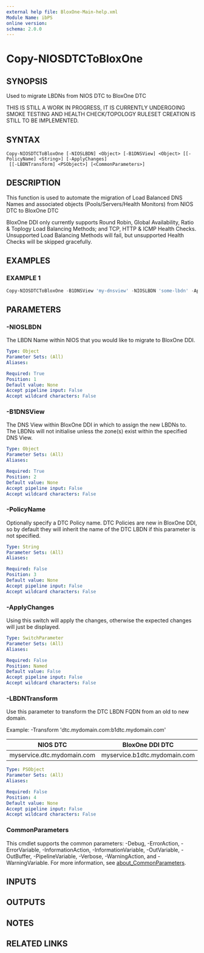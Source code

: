 ```yaml
---
external help file: BloxOne-Main-help.xml
Module Name: ibPS
online version:
schema: 2.0.0
---
```


# Copy-NIOSDTCToBloxOne

## SYNOPSIS
Used to migrate LBDNs from NIOS DTC to BloxOne DTC

THIS IS STILL A WORK IN PROGRESS, IT IS CURRENTLY UNDERGOING SMOKE TESTING AND HEALTH CHECK/TOPOLOGY RULESET CREATION IS STILL TO BE IMPLEMENTED.

## SYNTAX

```
Copy-NIOSDTCToBloxOne [-NIOSLBDN] <Object> [-B1DNSView] <Object> [[-PolicyName] <String>] [-ApplyChanges]
 [[-LBDNTransform] <PSObject>] [<CommonParameters>]
```

## DESCRIPTION
This function is used to automate the migration of Load Balanced DNS Names and associated objects (Pools/Servers/Health Monitors) from NIOS DTC to BloxOne DTC

BloxOne DDI only currently supports Round Robin, Global Availability, Ratio & Toplogy Load Balancing Methods; and TCP, HTTP & ICMP Health Checks.
Unsupported Load Balancing Methods will fail, but unsupported Health Checks will be skipped gracefully.

## EXAMPLES

### EXAMPLE 1
```powershell
Copy-NIOSDTCToBloxOne -B1DNSView 'my-dnsview' -NIOSLBDN 'some-lbdn' -ApplyChanges
```

## PARAMETERS

### -NIOSLBDN
The LBDN Name within NIOS that you would like to migrate to BloxOne DDI.

```yaml
Type: Object
Parameter Sets: (All)
Aliases:

Required: True
Position: 1
Default value: None
Accept pipeline input: False
Accept wildcard characters: False
```

### -B1DNSView
The DNS View within BloxOne DDI in which to assign the new LBDNs to.
The LBDNs will not initialise unless the zone(s) exist within the specified DNS View.

```yaml
Type: Object
Parameter Sets: (All)
Aliases:

Required: True
Position: 2
Default value: None
Accept pipeline input: False
Accept wildcard characters: False
```

### -PolicyName
Optionally specify a DTC Policy name.
DTC Policies are new in BloxOne DDI, so by default they will inherit the name of the DTC LBDN if this parameter is not specified.

```yaml
Type: String
Parameter Sets: (All)
Aliases:

Required: False
Position: 3
Default value: None
Accept pipeline input: False
Accept wildcard characters: False
```

### -ApplyChanges
Using this switch will apply the changes, otherwise the expected changes will just be displayed.

```yaml
Type: SwitchParameter
Parameter Sets: (All)
Aliases:

Required: False
Position: Named
Default value: False
Accept pipeline input: False
Accept wildcard characters: False
```

### -LBDNTransform
Use this parameter to transform the DTC LBDN FQDN from an old to new domain.

Example: -Transform 'dtc.mydomain.com:b1dtc.mydomain.com'

|           NIOS DTC          |        BloxOne DDI DTC        |
|-----------------------------|-------------------------------|
| myservice.dtc.mydomain.com  | myservice.b1dtc.mydomain.com  |

```yaml
Type: PSObject
Parameter Sets: (All)
Aliases:

Required: False
Position: 4
Default value: None
Accept pipeline input: False
Accept wildcard characters: False
```

### CommonParameters
This cmdlet supports the common parameters: -Debug, -ErrorAction, -ErrorVariable, -InformationAction, -InformationVariable, -OutVariable, -OutBuffer, -PipelineVariable, -Verbose, -WarningAction, and -WarningVariable. For more information, see [about_CommonParameters](http://go.microsoft.com/fwlink/?LinkID=113216).

## INPUTS

## OUTPUTS

## NOTES

## RELATED LINKS
